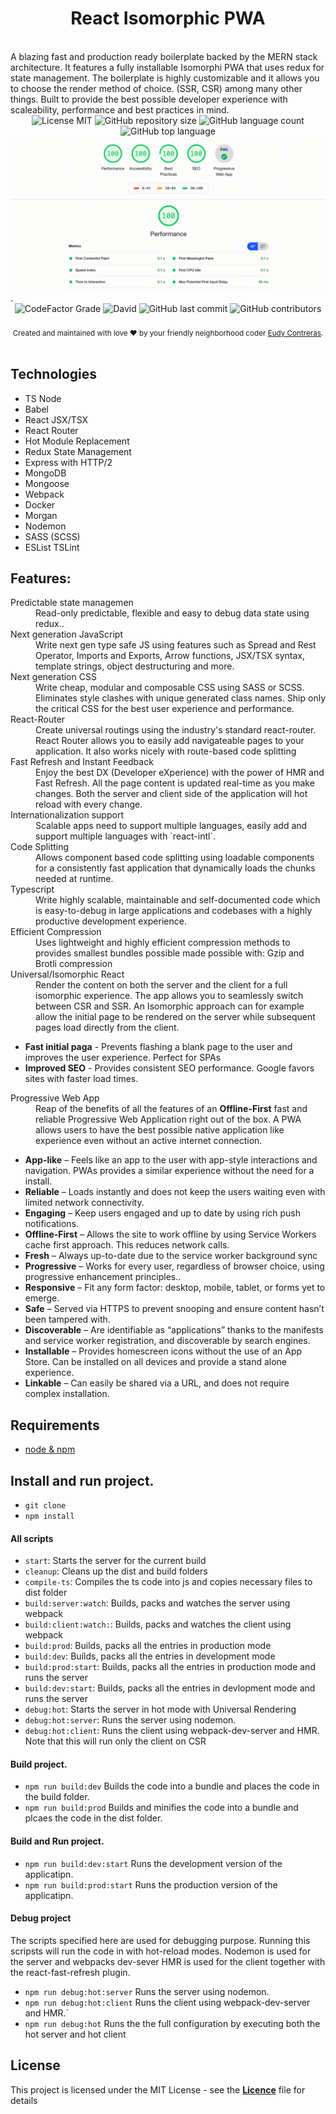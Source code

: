 <div align="center">
  <h1>React Isomorphic PWA</h1>
</div>

<br>
A blazing fast and production ready boilerplate backed by the MERN stack architecture. It features a fully installable Isomorphi PWA that uses redux for state management. The boilerplate is highly customizable and it allows you to choose the render method of choice. (SSR, CSR) among many other things.
Built to provide the best possible developer experience with scaleability, performance and best practices in mind.
<br>
<div align="center">
<img alt="License MIT" src="https://img.shields.io/github/license/EudyContreras/NodeJS-Server-API-Template?color=blue&logo=github&style=for-the-badge">
<img alt="GitHub repository size" src="https://img.shields.io/github/repo-size/EudyContreras/NodeJS-Server-API-Template?style=for-the-badge&logo=github">
<img alt="GitHub language count" src="https://img.shields.io/github/languages/count/EudyContreras/NodeJS-Server-API-Template?style=for-the-badge&logo=github">
<img alt="GitHub top language" src="https://img.shields.io/github/languages/top/EudyContreras/NodeJS-Server-API-Template?style=for-the-badge&logo=github">
</div>
<img src="./.media/demo_light.gif">.

<div align="center">
<img alt="CodeFactor Grade" src="https://img.shields.io/codefactor/grade/github/EudyContreras/NodeJS-Server-API-Template/master?style=for-the-badge&logo=codefactor">
<img alt="David" src="https://img.shields.io/david/EudyContreras/NodeJS-Server-API-Template?style=for-the-badge&color=gree&logo=Dependabot">
<img alt="GitHub last commit" src="https://img.shields.io/github/last-commit/EudyContreras/NodeJS-Server-API-Template?style=for-the-badge&logo=github">
<img alt="GitHub contributors" src="https://img.shields.io/github/contributors/EudyContreras/NodeJS-Server-API-Template?style=for-the-badge&color=green&logo=github">
</div>
<br>

<div align="center">
  <sub>Created and maintained with love ❤️ by your friendly neighborhood coder <a href="https://github.com/EudyContreras">Eudy Contreras</a>.</sub>
</div>

<br>

## Technologies

* TS Node
* Babel
* React JSX/TSX
* React Router
* Hot Module Replacement
* Redux State Management
* Express with HTTP/2
* MongoDB
* Mongoose
* Webpack
* Docker
* Morgan
* Nodemon
* SASS (SCSS)
* ESList TSLint


## Features:

<dl>
  <dt>Predictable state managemen</dt>
  <dd>Read-only predictable, flexible and easy to debug data state using redux..</dd>

  <dt>Next generation JavaScript</dt>
  <dd>Write next gen type safe JS using features such as Spread and Rest Operator, Imports and Exports, Arrow functions, JSX/TSX syntax, template strings, object destructuring and more.</dd>

  <dt>Next generation CSS</dt>
  <dd>Write cheap, modular and composable CSS using SASS or SCSS. Eliminates style clashes with unique generated class names. Ship only the critical CSS for the best user experience and performance.</dd>

  <dt>React-Router</dt>
  <dd>Create universal routings using the industry's standard react-router. React Router allows you to easily add navigateable pages to your application. It also works nicely with route-based code splitting</dd>

  <dt>Fast Refresh and Instant Feedback</dt>
  <dd>Enjoy the best DX (Developer eXperience) with the power of HMR and Fast Refresh. All the page content is updated real-time as you make changes. Both the server and client side of the application will hot reload with every change.</dd>
  
  <dt>Internationalization support</dt>
  <dd>Scalable apps need to support multiple languages, easily add and support multiple languages with `react-intl`.</dd>

  <dt>Code Splitting</dt>
  <dd>Allows component based code splitting using loadable components for a consistently fast application that dynamically loads the chunks needed at runtime. 
  
  <dt>Typescript</dt>
  <dd>Write highly scalable, maintainable and self-documented code which is easy-to-debug in large applications and codebases with a highly productive development experience.</dd>
  
  <dt>Efficient Compression</dt>
  <dd>Uses lightweight and highly efficient compression methods to provides smallest bundles possible made possible with: Gzip and Brotli compression</dd>
  
  <dt>Universal/Isomorphic React</dt>
  <dd>Render the content on both the server and the client for a full isomorphic experience. The app allows you to seamlessly switch between CSR and SSR. An Isomorphic approach can for example allow the initial page to be rendered on the server while subsequent pages load directly from the client.</dd>
  <ul>
  <li><b>Fast initial paga</b>  - Prevents flashing a blank page to the user and improves the user experience. Perfect for SPAs
  <li><b>Improved SEO</b> - Provides consistent SEO performance. Google favors sites with faster load times.
  </ul>
  <dt>Progressive Web App</dt>
  <dd>Reap of the benefits of all the features of an <b>Offline-First</b> fast and reliable Progressive Web Application right out of the box. A PWA allows users to have the best possible native application like experience even without an active internet connection.</dd>
   
<ul>
  <li><b>App-like</b>  – Feels like an app to the user with app-style interactions and navigation. PWAs provides a similar experience without the need for a install.</li>
  <li><b>Reliable</b> – Loads instantly and does not keep the users waiting even with limited network connectivity.
  <li><b>Engaging</b> – Keep users engaged and up to date by using rich push notifications.</li>
  <li><b>Offline-First</b> – Allows the site to work offline by using Service Workers cache first approach. This reduces network calls.</li>
  <li><b>Fresh</b>  – Always up-to-date due to the service worker background sync</li>
  <li><b>Progressive</b>  – Works for every user, regardless of browser choice, using progressive enhancement principles..</li>
  <li><b>Responsive</b>  – Fit any form factor: desktop, mobile, tablet, or forms yet to emerge.</li>
  <li><b>Safe</b>  – Served via HTTPS to prevent snooping and ensure content hasn’t been tampered with.</li>
  <li><b>Discoverable</b>  – Are identifiable as “applications” thanks to the manifests and service worker registration, and discoverable by search engines.</li>
  <li><b>Installable</b>  – Provides homescreen icons without the use of an App Store. Can be installed on all devices and provide a stand alone experience.</li>
  <li><b>Linkable</b>  – Can easily be shared via a URL, and does not require complex installation.</li>
</ul></dd>  


## Requirements

* [node & npm](https://nodejs.org/en/)

## Install and run project.

* `git clone `
* `npm install`


#### All scripts

* `start`: Starts the server for the current build
* `cleanup`: Cleans up the dist and build folders
* `compile-ts`: Compiles the ts code into js and copies necessary files to dist folder
* `build:server:watch`: Builds, packs and watches the server using webpack
* `build:client:watch:`: Builds, packs and watches the client using webpack
* `build:prod`: Builds, packs all the entries in production mode
* `build:dev`: Builds, packs all the entries in development mode
* `build:prod:start`: Builds, packs all the entries in production mode and runs the server
* `build:dev:start`: Builds, packs all the entries in devlopment mode and runs the server 
* `debug:hot`: Starts the server in hot mode with Universal Rendering
* `debug:hot:server`: Runs the server using nodemon.
* `debug:hot:client`: Runs the client using webpack-dev-server and HMR. Note that this will run only the client on CSR

#### Build project.

* `npm run build:dev` Builds the code into a bundle and places the code in the build folder.
* `npm run build:prod` Builds and minifies the code into a bundle and plcaes the code in the dist folder.

#### Build and Run project.

* `npm run build:dev:start` Runs the development version of the applicatipn.
* `npm run build:prod:start` Runs the production version of the applicatipn.

#### Debug project

The scripts specified here are used for debugging purpose. Running this scripsts
will run the code in with hot-reload modes. Nodemon is used for the server and webpacks dev-sever HMR is used for
the client together with the react-fast-refresh plugin.

* `npm run debug:hot:server` Runs the server using nodemon.
* `npm run debug:hot:client` Runs the client using webpack-dev-server and HMR.´
* `npm run debug:hot` Runs the the full configuration by executing both the hot server and hot client


## License

This project is licensed under the MIT License - see the [**Licence**](./LICENSE) file for details
